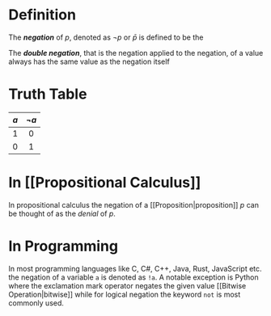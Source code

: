 # Definition
The ___negation___ of $p$, denoted as  $\lnot p$ or $\bar{p}$ is defined to be the 

The ___double negation___, that is the negation applied to the negation, of a value always has the same value as the negation itself
# Truth Table
|  $a$  |  $\lnot a$ |
| :-: | :-: |
|  1  |  0  |
|  0  |  1  |
# In [[Propositional Calculus]]
In propositional calculus the negation of a [[Proposition|proposition]] $p$ can be thought of as the _denial_ of $p$.
# In Programming
In most programming languages like C, C#, C++, Java, Rust, JavaScript etc. the negation of a variable `a` is denoted as `!a`.
A notable exception is Python where the exclamation mark operator negates the given value [[Bitwise Operation|bitwise]] while for logical negation the keyword `not` is most commonly used.
